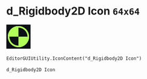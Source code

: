 # d_Rigidbody2D Icon `64x64`
<img src="/img/d_Rigidbody2D%20Icon.png" width=64 height=64>

``` CSharp
EditorGUIUtility.IconContent("d_Rigidbody2D Icon")
```
```
d_Rigidbody2D Icon
```
